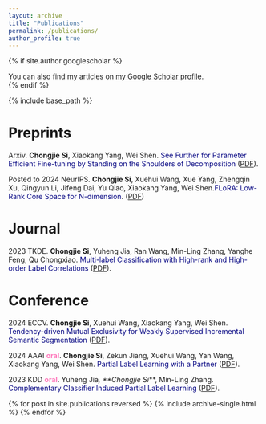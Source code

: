 ```yaml
---
layout: archive
title: "Publications"
permalink: /publications/
author_profile: true
---
```


{% if site.author.googlescholar %}
  <div class="wordwrap">You can also find my articles on <a href="{{site.author.googlescholar}}">my Google Scholar profile</a>.<br> </div>
{% endif %}

{% include base_path %}

# **Preprints**

Arxiv. **Chongjie Si**, Xiaokang Yang, Wei Shen. <font color='Navy'>See Further for Parameter Efficient Fine-tuning by Standing on the Shoulders of Decomposition</font> ([PDF](https://arxiv.org/abs/2407.05417)).

Posted to 2024 NeurIPS. **Chongjie Si**, Xuehui Wang, Xue Yang, Zhengqin Xu, Qingyun Li, Jifeng Dai, Yu Qiao, Xiaokang Yang, Wei Shen.<font color='Navy'>FLoRA: Low-Rank Core Space for N-dimension</font>. ([PDF](https://arxiv.org/abs/2405.14739))

# **Journal**

2023 TKDE. **Chongjie Si**, Yuheng Jia, Ran Wang, Min-Ling Zhang, Yanghe Feng, Qu Chongxiao. <font color='Navy'>Multi-label Classification with High-rank and High-order Label Correlations</font> ([PDF](https://ieeexplore.ieee.org/abstract/document/10310153)).

# **Conference**

2024 ECCV. **Chongjie Si**, Xuehui Wang, Xiaokang Yang, Wei Shen. <font color='Navy'>Tendency-driven Mutual Exclusivity for Weakly Supervised Incremental Semantic Segmentation</font> ([PDF](https://arxiv.org/abs/2404.11981)).

2024 AAAI **<font color='#FF79BC'>oral</font>**. **Chongjie Si**, Zekun Jiang, Xuehui Wang, Yan Wang, Xiaokang Yang, Wei Shen. <font color='Navy'>Partial Label Learning with a Partner</font> ([PDF](https://ojs.aaai.org/index.php/AAAI/article/view/29424)).

2023 KDD **<font color='#FF79BC'>oral</font>**. Yuheng Jia<sup>*</sup>, **Chongjie Si<sup>*</sup>**, Min-Ling Zhang. <font color='Navy'>Complementary Classifier Induced Partial Label Learning</font> ([PDF](https://dl.acm.org/doi/abs/10.1145/3580305.3599282)).

{% for post in site.publications reversed %}
  {% include archive-single.html %}
{% endfor %}
